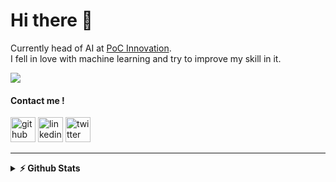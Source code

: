 # Hi there 👋

Currently head of AI at [PoC Innovation](https://github.com/PoCInnovation).<br>
I fell in love with machine learning and try to improve my skill in it.

<img src="https://img.shields.io/badge/🌐%20%20country-France%20🇫🇷-blue"/>

#### Contact me !

[<img src='https://cdn.jsdelivr.net/npm/simple-icons@3.0.1/icons/github.svg' alt='github' height='40'>](https://github.com/Thyty)
[<img src='https://cdn.jsdelivr.net/npm/simple-icons@3.0.1/icons/linkedin.svg' alt='linkedin' height='40'>](linkedin.com/in/valentin-de-matos/)
[<img src='https://cdn.jsdelivr.net/npm/simple-icons@3.0.1/icons/twitter.svg' alt='twitter' height='40'>](https://twitter.com/ValentinDeMato1)
<hr />
<details>	
  <summary><b>⚡ Github Stats</b></summary>
<img src="https://github-readme-stats.vercel.app/api?username=thytu&count_private=true&show_icons=true"/>
<img height="180em" src="https://github-readme-stats.vercel.app/api/top-langs/?username=thytu&show_icons=true&hide_border=true&layout=compact&langs_count=8"/>
<details/>	

<!--
**Thytu/Thytu** is a ✨ _special_ ✨ repository because its `README.md` (this file) appears on your GitHub profile.

Here are some ideas to get you started:

- 🔭 I’m currently working on ...
- 🌱 I’m currently learning ...
- 👯 I’m looking to collaborate on ...
- 🤔 I’m looking for help with ...
- 💬 Ask me about ...
- 📫 How to reach me: ...
- 😄 Pronouns: ...
- ⚡ Fun fact: ...
-->
